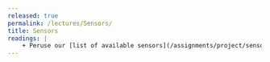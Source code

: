 ```yaml
---
released: true
permalink: /lectures/Sensors/
title: Sensors
readings: |
    + Peruse our [list of available sensors](/assignments/project/sensors) for possible use in your project.
---
```




